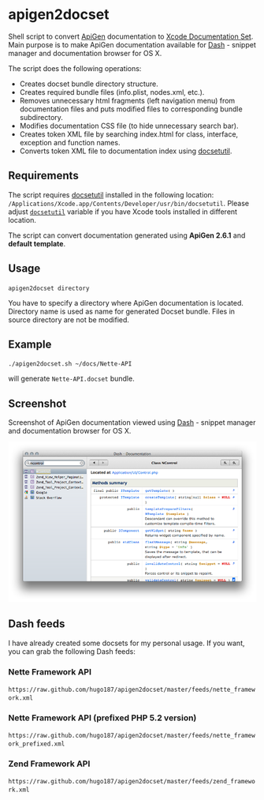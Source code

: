 apigen2docset
=============

Shell script to convert [ApiGen](http://apigen.org/) documentation to [Xcode Documentation Set](https://developer.apple.com/library/mac/#documentation/DeveloperTools/Conceptual/Documentation_Sets/000-Introduction/introduction.html). Main purpose is to make ApiGen documentation available for [Dash](http://kapeli.com/dash/) - snippet manager and documentation browser for OS X.

The script does the following operations:

- Creates docset bundle directory structure.
- Creates required bundle files (info.plist, nodes.xml, etc.).
- Removes unnecessary html fragments (left navigation menu) from documentation files and puts modified files to corresponding bundle subdirectory.
- Modifies documentation CSS file (to hide unnecessary search bar).
- Creates token XML file by searching index.html for class, interface, exception and function names.
- Converts token XML file to documentation index using [docsetutil](http://developer.apple.com/library/mac/#documentation/Darwin/Reference/ManPages/Xcode-3.2.1/man1/docsetutil.1.html).

Requirements
-------------

The script requires [docsetutil](http://developer.apple.com/library/mac/#documentation/Darwin/Reference/ManPages/Xcode-3.2.1/man1/docsetutil.1.html) installed in the following location: `/Applications/Xcode.app/Contents/Developer/usr/bin/docsetutil`. Please adjust [`docsetutil`](https://github.com/hugo187/apigen2docset/blob/master/apigen2docset.sh#L27) variable if you have Xcode tools installed in different location. 

The script can convert documentation generated using __ApiGen 2.6.1__ and __default template__.

Usage
-----

`apigen2docset directory`

You have to specify a directory where ApiGen documentation is located. Directory name is used as name for generated Docset bundle. Files in source directory are not be modified. 

Example
-------

`./apigen2docset.sh ~/docs/Nette-API`

will generate `Nette-API.docset` bundle.

Screenshot
----------

Screenshot of ApiGen documentation viewed using [Dash](http://kapeli.com/dash/) - snippet manager and documentation browser for OS X.

![Sample screenshot](https://github.com/hugo187/apigen2docset/raw/master/readme_resources/screnshot.png)

Dash feeds
----------

I have already created some docsets for my personal usage. If you want, you can grab the following Dash feeds:

### Nette Framework API

`https://raw.github.com/hugo187/apigen2docset/master/feeds/nette_framework.xml`

### Nette Framework API (prefixed PHP 5.2 version)

`https://raw.github.com/hugo187/apigen2docset/master/feeds/nette_framework_prefixed.xml`

### Zend Framework API

`https://raw.github.com/hugo187/apigen2docset/master/feeds/zend_framework.xml`
